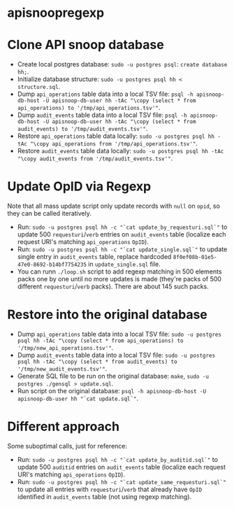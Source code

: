 # apisnoopregexp

# Clone API snoop database

- Create local postgres database: `sudo -u postgres psql`: `create database hh;`.
- Initialize database structure: `sudo -u postgres psql hh < structure.sql`.
- Dump `api_operations` table data into a local TSV file: `psql -h apisnoop-db-host -U apisnoop-db-user hh -tAc "\copy (select * from api_operations) to '/tmp/api_operations.tsv'"`.
- Dump `audit_events` table data into a local TSV file: `psql -h apisnoop-db-host -U apisnoop-db-user hh -tAc "\copy (select * from audit_events) to '/tmp/audit_events.tsv'"`.
- Restore `api_operations` table data locally: `sudo -u postgres psql hh -tAc "\copy api_operations from '/tmp/api_operations.tsv'"`.
- Restore `audit_events` table data locally: `sudo -u postgres psql hh -tAc "\copy audit_events from '/tmp/audit_events.tsv'"`.


# Update OpID via Regexp

Note that all mass update script only update records with `null` on `opid`, so they can be called iteratively.

- Run: `` sudo -u postgres psql hh -c "`cat update_by_requesturi.sql`" `` to update 500 `requesturi`/`verb` entries on `audit_events` table (localize each request URI's matching `api_operations` `OpID`).
- Run: `` sudo -u postgres psql hh -c "`cat update_single.sql`" `` to update single entry in `audit_events` table, replace hardcoded `8f0ef08b-01e5-47e0-8692-b14bf7754235` in `update_single.sql` file.
- You can runn  `./loop.sh` script to add regexp matching in 500 elements packs one by one until no more updates is made (they're packs of 500 different `requesturi`/`verb` packs). There are about 145 such packs.


# Restore into the original database

- Dump `api_operations` table data into a local TSV file: `sudo -u postgres psql hh -tAc "\copy (select * from api_operations) to '/tmp/new_api_operations.tsv'"`.
- Dump `audit_events` table data into a local TSV file: `sudo -u postgres psql hh -tAc "\copy (select * from audit_events) to '/tmp/new_audit_events.tsv'"`.
- Generate SQL file to be run on the original database: `make`, `sudo -u postgres ./gensql > update.sql`.
- Run script on the original database: `` psql -h apisnoop-db-host -U apisnoop-db-user hh "`cat update.sql`" ``.


# Different approach

Some suboptimal calls, just for reference:

- Run: `` sudo -u postgres psql hh -c "`cat update_by_auditid.sql`" `` to update 500 `auditid` entries on `audit_events` table (localize each request URI's matching `api_operations` `OpID`).
- Run: `` sudo -u postgres psql hh -c "`cat update_same_requesturi.sql`" `` to update all entries with `requesturi`/`verb` that already have `OpID` identified in `audit_events` table (not using regexp matching).
